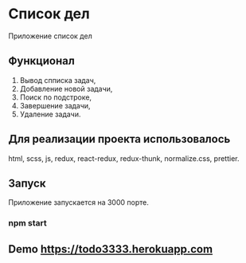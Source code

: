 # Список дел
Приложение список дел

## Функционал
1) Вывод спписка задач,
2) Добавление новой задачи,
3) Поиск по подстроке,
4) Завершение задачи,
5) Удаление задачи.

## Для реализации проекта использовалось
html,
scss,
js,
redux,
react-redux,
redux-thunk,
normalize.css,
prettier.

## Запуск
Приложение запускается на 3000 порте.

### npm start
  
## Demo https://todo3333.herokuapp.com
